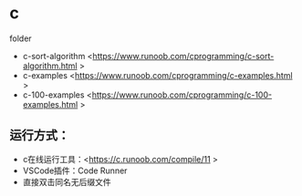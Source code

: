# c
folder
- c-sort-algorithm  <https://www.runoob.com/cprogramming/c-sort-algorithm.html >
- c-examples  <https://www.runoob.com/cprogramming/c-examples.html >
- c-100-examples  <https://www.runoob.com/cprogramming/c-100-examples.html >


## 运行方式：
- c在线运行工具：<https://c.runoob.com/compile/11 >
- VSCode插件：Code Runner
- 直接双击同名无后缀文件